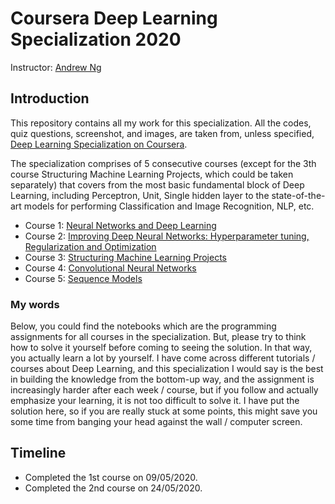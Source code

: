 # Coursera Deep Learning Specialization 2020

Instructor: [Andrew Ng](http://www.andrewng.org/)

## Introduction
This repository contains all my work for this specialization. All the codes, quiz questions, screenshot, and images, are taken from, unless specified, [Deep Learning Specialization on Coursera](https://www.coursera.org/specializations/deep-learning).

The specialization comprises of 5 consecutive courses (except for the 3th course Structuring Machine Learning Projects, which could be taken separately) that covers from the most basic fundamental block of Deep Learning, including Perceptron, Unit, Single hidden layer to the state-of-the-art models for performing Classification and Image Recognition, NLP, etc.
- Course 1: [Neural Networks and Deep Learning](https://www.coursera.org/learn/neural-networks-deep-learning?specialization=deep-learning)
- Course 2: [Improving Deep Neural Networks: Hyperparameter tuning, Regularization and Optimization](https://www.coursera.org/learn/deep-neural-network?specialization=deep-learning)
- Course 3: [Structuring Machine Learning Projects](https://www.coursera.org/learn/machine-learning-projects?specialization=deep-learning)
- Course 4: [Convolutional Neural Networks](https://www.coursera.org/learn/convolutional-neural-networks?specialization=deep-learning)
- Course 5: [Sequence Models](https://www.coursera.org/learn/nlp-sequence-models)

### My words
Below, you could find the notebooks which are the programming assignments for all courses in the specialization. But, please try to think how to solve it yourself before coming to seeing the solution. In that way, you actually learn a lot by yourself. I have come across different tutorials / courses about Deep Learning, and this specialization I would say is the best in building the knowledge from the bottom-up way, and the assignment is increasingly harder after each week / course, but if you follow and actually emphasize your learning, it is not too difficult to solve it. I have put the solution here, so if you are really stuck at some points, this might save you some time from banging your head against the wall / computer screen.

## Timeline
- Completed the 1st course on 09/05/2020.
- Completed the 2nd course on 24/05/2020.
